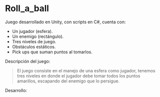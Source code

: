 # Roll_a_ball
Juego desarrollado en Unity, con scripts en C#, cuenta con:

- Un jugador (esfera).
- Un enemigo (rectángulo).
- Tres niveles de juego.
- Obstáculos estáticos.
- Pick ups que suman puntos al tomarlos.

Descripción del juego:

> El juego consiste en el manejo de una esfera como jugador, 
> tenemos tres niveles en donde el jugador debe tomar todos los puntos amarillos, 
> escapando del enemigo que lo persigue.

Desarrollo:

 


